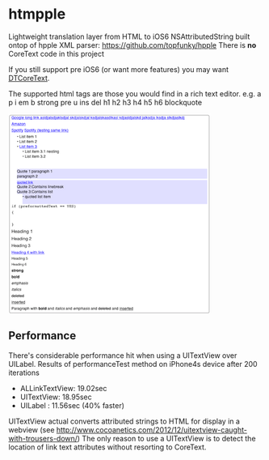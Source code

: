 htmpple
=======

Lightweight translation layer from HTML to iOS6 NSAttributedString built ontop of hpple XML parser: https://github.com/topfunky/hpple
There is **no** CoreText code in this project

If you still support pre iOS6 (or want more features) you may want [DTCoreText](https://github.com/Cocoanetics/DTCoreText).

The supported html tags are those you would find in a rich text editor. e.g.
a p i em b strong pre u ins del h1 h2 h3 h4 h5 h6 blockquote

![screenshot](screenshot.png)

Performance
--------

There's considerable performance hit when using a UITextView over UILabel. Results of performanceTest method on iPhone4s device after 200 iterations

* ALLinkTextView: 19.02sec
* UITextView:  18.95sec
* UILabel : 11.56sec (40% faster)

UITextView actual converts attributed strings to HTML for display in a webview (see http://www.cocoanetics.com/2012/12/uitextview-caught-with-trousers-down/)
The only reason to use a UITextView is to detect the location of link text attributes without resorting to CoreText.

